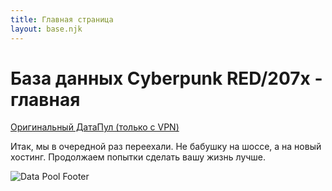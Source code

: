 ```yaml
---
title: Главная страница
layout: base.njk
---
```


# База данных Cyberpunk RED/207x - главная

<a href="https://coda.io/@a-leon/data-pool-0-95-coda" target="_blank">Оригинальный ДатаПул (только с VPN)</a>

Итак, мы в очередной раз переехали. Не бабушку на шоссе, а на новый хостинг. Продолжаем попытки сделать вашу жизнь лучше.


<img src="{{ '/images/data-pool_footer.png' | url }}" alt="Data Pool Footer" class="footer-image" />
